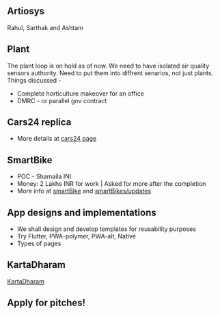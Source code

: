 ## Artiosys
Rahul, Sarthak and Ashtam

## Plant
The plant loop is on hold as of now.
We need to have isolated air quality sensors authority. Need to put them into diffrent senarios, not just plants.
Things discussed - 
* Complete horticulture makeover for an office
* DMRC - or parallel gov contract


## Cars24 replica
* More details at [cars24 page](/cars24)


## SmartBike
* POC - Shamaila INI
* Money: 2 Lakhs INR for work | Asked for more after the completion
* More info at [smartBike](/SmartBike) and [smartBikes/updates](/SmartBike/updates)


## App designs and implementations
* We shall design and develop templates for reusability purposes
* Try Flutter, PWA-polymer, PWA-alt, Native
* Types of pages

## KartaDharam
[KartaDharam](/KartaDharam)

## Apply for pitches!




